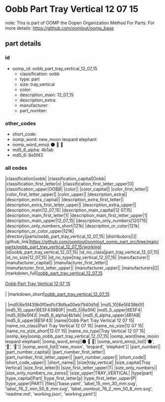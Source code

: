 # Oobb Part Tray Vertical 12 07 15  

note: This is part of OOMP the Oopen Organization Method For Parts. For more details: https://github.com/oomlout/oomp_base

##  part details





### id
* oomp_id: oobb_part_tray_vertical_12_07_15
  * classification: oobb
  * type: part
  * size: tray_vertical
  * color: 
  * description_main: 12_07_15
  * description_extra: 
  * manufacturer: 
  * part_number: 

### other_codes
* short_code: 
* oomp_word: new_moon leopard elephant
* oomp_word_emoji :new_moon: :leopard: :elephant:
* md5_6_alpha: 4b1ab
* md5_6: 6e5f43

### all codes 
|classification|oobb|
|classification_capital|Oobb|
|classification_first_letter|o|
|classification_first_letter_upper|O|
|classification_upper|OOBB|
|color||
|color_capital||
|color_first_letter||
|color_first_letter_upper||
|color_upper||
|description_extra||
|description_extra_capital||
|description_extra_first_letter||
|description_extra_first_letter_upper||
|description_extra_upper||
|description_main|12_07_15|
|description_main_capital|12 07.15|
|description_main_first_letter|1|
|description_main_first_letter_upper|1|
|description_main_upper|12_07_15|
|description_only_numbers|120715|
|description_only_numbers_short|121k|
|description_or_color|121k|
|description_or_color_upper|121K|
|directory|parts/oobb_part_tray_vertical_12_07_15|
|distributors|[]|
|github_link|https://github.com/oomlout/oomlout_oomp_part_src/tree/main/parts/oobb_part_tray_vertical_12_07_15/working|
|id|oobb_part_tray_vertical_12_07_15|
|id_no_class|part_tray_vertical_12_07_15|
|id_no_size|12_07_15|
|id_no_type|tray_vertical_12_07_15|
|manufacturer||
|manufacturer_capital||
|manufacturer_first_letter||
|manufacturer_first_letter_upper||
|manufacturer_upper||
|manufacturers|[]|
|markdown_full|[oobb_part_tray_vertical_12_07_15](https://github.com/oomlout/oomlout_oomp_part_src/tree/main/parts/oobb_part_tray_vertical_12_07_15/working)<br>[](https://github.com/oomlout/oomlout_oomp_part_src/tree/main/parts/oobb_part_tray_vertical_12_07_15/working)<br>[Oobb Part Tray Vertical 12 07 15](https://github.com/oomlout/oomlout_oomp_part_src/tree/main/parts/oobb_part_tray_vertical_12_07_15/working)<br><br>|
|markdown_short|[oobb_part_tray_vertical_12_07_15](https://github.com/oomlout/oomlout_oomp_part_src/tree/main/parts/oobb_part_tray_vertical_12_07_15/working)<br><br>|
|md5|6e5f439b0f0ed1cf3bfba00eb7940d1d|
|md5_10|6e5f439b0f|
|md5_10_upper|6E5F439B0F|
|md5_5|6e5f4|
|md5_5_upper|6E5F4|
|md5_6|6e5f43|
|md5_6_alpha|4b1ab|
|md5_6_alpha_upper|4B1AB|
|md5_6_upper|6E5F43|
|name|Oobb Part Tray Vertical 12 07 15|
|name_no_class|Part Tray Vertical 12 07 15|
|name_no_size|12 07 15|
|name_no_size_short|12 07 15|
|name_no_type|Tray Vertical 12 07 15|
|oomp_key|oomp_oobb_part_tray_vertical_12_07_15|
|oomp_word|new_moon leopard elephant|
|oomp_word_emoji|:new_moon: :leopard: :elephant:|
|oomp_word_emoji_list|[':new_moon:', ':leopard:', ':elephant:']|
|oomp_word_list|['new_moon', 'leopard', 'elephant']|
|part_number||
|part_number_capital||
|part_number_first_letter||
|part_number_first_letter_upper||
|part_number_upper||
|short_code||
|short_code_upper||
|short_name||
|size|tray_vertical|
|size_capital|Tray Vertical|
|size_first_letter|t|
|size_first_letter_upper|T|
|size_only_numbers||
|size_only_numbers_no_zeros||
|size_upper|TRAY_VERTICAL|
|type|part|
|type_capital|Part|
|type_first_letter|p|
|type_first_letter_upper|P|
|type_upper|PART|
|files|['base.yaml', 'label_15_mm_30_mm.svg', 'label_76_2_mm_50_8_mm.svg', 'label_oomlout_76_2_mm_50_8_mm.svg', 'readme.md', 'working.json', 'working.yaml']|
